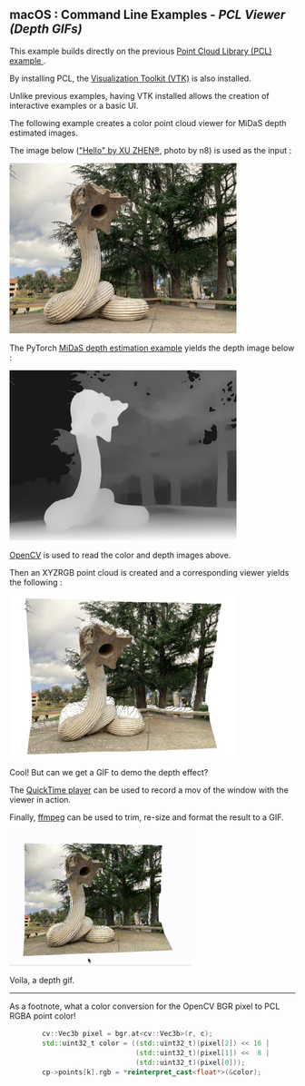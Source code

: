 
## macOS : Command Line Examples - *PCL Viewer (Depth GIFs)*

This example builds directly on the previous [Point Cloud Library (PCL) example ](../mc_22_pcl/).

By installing PCL, the [Visualization Toolkit (VTK)](https://vtk.org) is also installed.

Unlike previous examples, having VTK installed allows the creation of interactive examples or a basic UI.

The following example creates a color point cloud viewer for MiDaS depth estimated images.

The image below (["Hello" by XU ZHEN®](https://news.stanford.edu/2022/02/04/new-sculpture-lip-meyer-green-greets-passersby/), photo by n8) is used as the input :

<img src="IMG_7884-hello-640px.jpg" width=400px> 

The PyTorch [MiDaS depth estimation example](../mc_19_pytorch_midas/) yields the depth image below :

<img src="IMG_7884-hello-640px_depth.jpg" width=400px>

[OpenCV](../mc_02_opencv/) is used to read the color and depth images above.

Then an XYZRGB point cloud is created and a corresponding viewer yields the following :

<img src="pcl-color_cloud_viewer-midas_depth_estimated.jpg" width=400px>

Cool! But can we get a GIF to demo the depth effect?

The [QuickTime player](https://support.apple.com/en-us/102618) can be used to record a mov of the window with the viewer in action.

Finally, [ffmpeg](../mc_13_ffmpeg/) can be used to trim, re-size and format the result to a GIF.

<img src="pcl_color_cloud_viewer-midas_depth.gif">

Voila, a depth gif.

---

As a footnote, what a color conversion for the OpenCV BGR pixel to PCL RGBA point color!

```cpp
        cv::Vec3b pixel = bgr.at<cv::Vec3b>(r, c);
        std::uint32_t color = ((std::uint32_t)(pixel[2]) << 16 |
                               (std::uint32_t)(pixel[1]) <<  8 |
                               (std::uint32_t)(pixel[0]));
        cp->points[k].rgb = *reinterpret_cast<float*>(&color);
```

